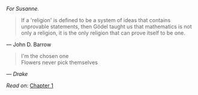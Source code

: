 _For Susanne._

> If a 'religion' is defined to be a system of ideas that contains unprovable statements, then Gödel taught us that mathematics is not only a religion, it is the only religion that can prove itself to be one.

— John D. Barrow

> I'm the chosen one <br/>
> Flowers never pick themselves

— _Drake_

_Read on_: [Chapter 1](01.md)
